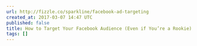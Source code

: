 ```yaml
---
url: http://fizzle.co/sparkline/facebook-ad-targeting
created_at: 2017-03-07 14:47 UTC
published: false
title: How to Target Your Facebook Audience (Even if You’re a Rookie)
tags: []
---
```



